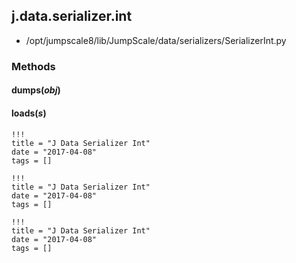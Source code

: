 <!-- toc -->
## j.data.serializer.int

- /opt/jumpscale8/lib/JumpScale/data/serializers/SerializerInt.py

### Methods

#### dumps(*obj*) 

#### loads(*s*) 


```
!!!
title = "J Data Serializer Int"
date = "2017-04-08"
tags = []
```

```
!!!
title = "J Data Serializer Int"
date = "2017-04-08"
tags = []
```

```
!!!
title = "J Data Serializer Int"
date = "2017-04-08"
tags = []
```
